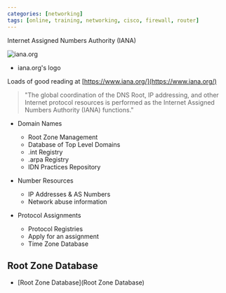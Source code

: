 ```yaml
---
categories: [networking]
tags: [online, training, networking, cisco, firewall, router]
---
```


Internet Assigned Numbers Authority (IANA)

![iana.org](https://www.iana.org/_img/2015.1/iana-logo-homepage.svg)
- iana.org's logo

Loads of good reading at [https://www.iana.org/](https://www.iana.org/)

> "The global coordination of the DNS Root, IP addressing, and other Internet protocol resources is performed as the Internet Assigned Numbers Authority (IANA) functions."

- Domain Names
    - Root Zone Management
    - Database of Top Level Domains
    - .int Registry
    - .arpa Registry
    - IDN Practices Repository

- Number Resources
    - IP Addresses & AS Numbers
    - Network abuse information

- Protocol Assignments
    - Protocol Registries
    - Apply for an assignment
    - Time Zone Database


## Root Zone Database

- [Root Zone Database](Root Zone Database)
